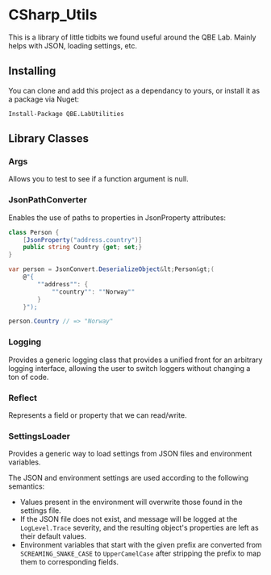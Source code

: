# CSharp_Utils

This is a library of little tidbits we found useful around the QBE Lab. Mainly helps with JSON, loading settings, etc.

## Installing

You can clone and add this project as a dependancy to yours, or install it as a package via Nuget:

```nuget
Install-Package QBE.LabUtilities
```

## Library Classes

### Args

Allows you to test to see if a function argument is null.

### JsonPathConverter

Enables the use of paths to properties in JsonProperty attributes:

```c#
class Person {
    [JsonProperty("address.country")]
    public string Country {get; set;}
}

var person = JsonConvert.DeserializeObject&lt;Person&gt;(
    @"{
        ""address"": {
            ""country"": ""Norway""
        }
    }");

person.Country // => "Norway"
```

### Logging

Provides a generic logging class that provides a unified front for an arbitrary logging interface, allowing the user to switch loggers without changing a ton of code.

### Reflect

Represents a field or property that we can read/write.

### SettingsLoader

Provides a generic way to load settings from JSON files and environment variables.

The JSON and environment settings are used according to the following semantics:

*   Values present in the environment will overwrite those found in the settings file.
*   If the JSON file does not exist, and message will be logged at the `LogLevel.Trace` severity, and the resulting object's properties are left as their default values.
*   Environment variables that start with the given prefix are converted from `SCREAMING_SNAKE_CASE` to `UpperCamelCase` after stripping the prefix to map them to corresponding fields.
